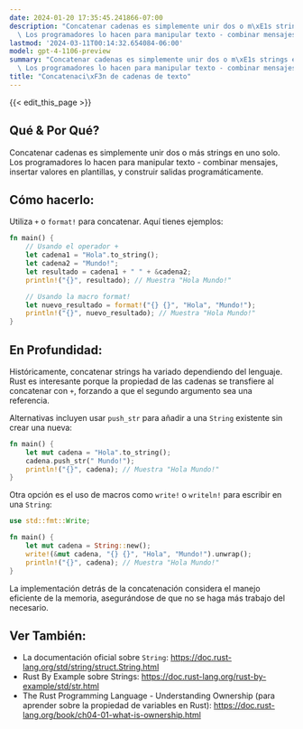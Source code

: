 ```yaml
---
date: 2024-01-20 17:35:45.241866-07:00
description: "Concatenar cadenas es simplemente unir dos o m\xE1s strings en uno solo.\
  \ Los programadores lo hacen para manipular texto - combinar mensajes, insertar\u2026"
lastmod: '2024-03-11T00:14:32.654084-06:00'
model: gpt-4-1106-preview
summary: "Concatenar cadenas es simplemente unir dos o m\xE1s strings en uno solo.\
  \ Los programadores lo hacen para manipular texto - combinar mensajes, insertar\u2026"
title: "Concatenaci\xF3n de cadenas de texto"
---
```


{{< edit_this_page >}}

## Qué & Por Qué?
Concatenar cadenas es simplemente unir dos o más strings en uno solo. Los programadores lo hacen para manipular texto - combinar mensajes, insertar valores en plantillas, y construir salidas programáticamente.

## Cómo hacerlo:
Utiliza `+` o `format!` para concatenar. Aquí tienes ejemplos:

```Rust
fn main() {
    // Usando el operador +
    let cadena1 = "Hola".to_string();
    let cadena2 = "Mundo!";
    let resultado = cadena1 + " " + &cadena2;
    println!("{}", resultado); // Muestra "Hola Mundo!"

    // Usando la macro format!
    let nuevo_resultado = format!("{} {}", "Hola", "Mundo!");
    println!("{}", nuevo_resultado); // Muestra "Hola Mundo!"
}
```

## En Profundidad:
Históricamente, concatenar strings ha variado dependiendo del lenguaje. Rust es interesante porque la propiedad de las cadenas se transfiere al concatenar con `+`, forzando a que el segundo argumento sea una referencia.

Alternativas incluyen usar `push_str` para añadir a una `String` existente sin crear una nueva:

```Rust
fn main() {
    let mut cadena = "Hola".to_string();
    cadena.push_str(" Mundo!");
    println!("{}", cadena); // Muestra "Hola Mundo!"
}
```

Otra opción es el uso de macros como `write!` o `writeln!` para escribir en una `String`:

```Rust
use std::fmt::Write;

fn main() {
    let mut cadena = String::new();
    write!(&mut cadena, "{} {}", "Hola", "Mundo!").unwrap();
    println!("{}", cadena); // Muestra "Hola Mundo!"
}
```

La implementación detrás de la concatenación considera el manejo eficiente de la memoria, asegurándose de que no se haga más trabajo del necesario.

## Ver También:
- La documentación oficial sobre `String`: https://doc.rust-lang.org/std/string/struct.String.html
- Rust By Example sobre Strings: https://doc.rust-lang.org/rust-by-example/std/str.html
- The Rust Programming Language - Understanding Ownership (para aprender sobre la propiedad de variables en Rust): https://doc.rust-lang.org/book/ch04-01-what-is-ownership.html
